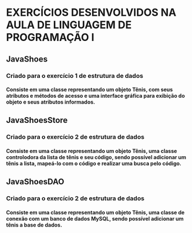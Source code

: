 # EXERCÍCIOS DESENVOLVIDOS NA AULA DE LINGUAGEM DE PROGRAMAÇÃO I

## JavaShoes

### Criado para o exercício 1 de estrutura de dados 
#### Consiste em uma classe representando um objeto Tênis, com seus atributos e métodos de acesso e uma interface gráfica para exibição do objeto e seus atributos informados.

## JavaShoesStore

### Criado para o exercício 2 de estrutura de dados 
#### Consiste em uma classe representando um objeto Tênis, uma classe controlodora da lista de tênis e seu código, sendo possível adicionar um tênis a lista, mapeá-lo com o código e realizar uma busca pelo código.

## JavaShoesDAO
### Criado para o exercício 2 de estrutura de dados 
#### Consiste em uma classe representando um objeto Tênis, uma classe de conexão com um banco de dados MySQL, sendo possível adicionar um tênis a base de dados.
